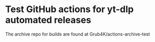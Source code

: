 # Test GitHub actions for yt-dlp automated releases

The archive repo for builds are found at Grub4K/actions-archive-test
